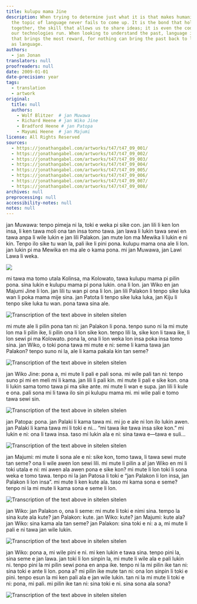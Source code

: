 ```yaml
---
title: kulupu mama Jine
description: When trying to determine just what it is that makes humanity unique,
  the topic of language never fails to come up. It is the bond that holds societies
  together, the skill that allows us to share ideas; it is even the code on which
  our technologies run. When looking to understand the past, language is the remainder
  that brings the most reward, for nothing can bring the past back to life as vividly
  as language.
authors:
  - jan Jonan
translators: null
proofreaders: null
date: 2009-01-01
date-precision: year
tags:
  - translation
  - artwork
original:
  title: null
  authors:
    - Wolf Blitzer  # jan Muwawa
    - Richard Heene # jan Wiko Jine
    - Bradford Heene # jan Patopa
    - Mayumi Heene  # jan Majumi
license: All Rights Reserved
sources:
  - https://jonathangabel.com/artworks/t47/t47_09_001/
  - https://jonathangabel.com/artworks/t47/t47_09_002/
  - https://jonathangabel.com/artworks/t47/t47_09_003/
  - https://jonathangabel.com/artworks/t47/t47_09_004/
  - https://jonathangabel.com/artworks/t47/t47_09_005/
  - https://jonathangabel.com/artworks/t47/t47_09_006/
  - https://jonathangabel.com/artworks/t47/t47_09_007/
  - https://jonathangabel.com/artworks/t47/t47_09_008/
archives: null
preprocessing: null
accessibility-notes: null
notes: null
---
```


<!--  WOLF BLITZER, HOST, GUEST HOST: Tonight, the runaway balloon drama – a 6-year-old boy feared to be on board, maybe plunging to his death out of the swiftly moving craft. The child named Falcon the focus of air and ground search efforts and a captivated nationwide TV audience. The three hour ordeal lived by his desperate family has a happy ending. They’re all here next on LARRY KING LIVE. We want to welcome our viewers in the United States and around the world. I’m Wolf Blitzer sitting in for Larry tonight. -->

jan Muwawa: tenpo pimeja ni la, toki e weka pi sike con. jan lili li ken lon insa, li ken tawa moli ona tan insa tomo tawa. jan lawa li lukin tawa sewi en tawa anpa li wile lukin e jan lili Palakon. jan mute lon ma Mewika li lukin e ni kin. Tenpo ilo sike tu wan la, pali ike li pini pona. kulupu mama ona ale li lon. jan lukin pi ma Mewika en ma ale o kama pona. mi jan Muwawa, jan Lawi Lawa li weka.

![](https://jonathangabel.com/images/t47/t47.09001_1_l.jpg)

<!-- 

year: 2009
catalogue #: t47.09.001
dimensions: 9.5" x 9"
media: ink on bristol board

-->

<!-- We want to go right out to Fort Collins, Colorado right now, to the very happy family. There you see that beautiful family standing by. Richard and Mayumi Heene, they are here, and their three boys, Falcon – he’s the 6-year-old sitting next to his dad; Bradford is 10, Riu is eight. Congratulations to all of you. -->

mi tawa ma tomo utala Kolinsa, ma Kolowato, tawa kulupu mama pi pilin pona. sina lukin e kulupu mama pi pona lukin. ona li lon. jan Wiko en jan Majumi Jine li lon. jan lili tu wan pi ona li lon. jan lili Palakon li tenpo sike luka wan li poka mama mije sina. jan Patota li tenpo sike luka luka, jan Kiju li tenpo sike luka tu wan. pona tawa sina ale.

![Transcription of the text above in sitelen sitelen](https://jonathangabel.com/images/t47/t47.09001_2_l.jpg)

<!-- 

year: 2009
catalogue #: t47.09.002
dimensions: 7" x 6.5"
media: ink on bristol board

-->

<!-- All of us are so excited that little Falcon is fine, because so much of – so many of us all over the country today were deeply worried that he was stuck in that balloon. That balloon was out of control, simply flying around the skies of Colorado for a couple of hours. Fortunately, he was hiding out in the garage attic the whole time in a box. Richard, walk us through slowly but surely, what exactly happened to Falcon today and how all of this got so way, way out of control. -->

mi mute ale li pilin pona tan ni: jan Palakon li pona. tenpo suno ni la mi mute lon ma li pilin ike, li pilin ona li lon sike kon. tenpo lili la, sike kon li tawa ike, li lon sewi pi ma Kolowato. pona la, ona li lon weka lon insa poka insa tomo sina. jan Wiko, o toki pona tawa mi mute e ni: seme li kama tawa jan Palakon? tenpo suno ni la, ale li kama pakala kin tan seme?

![Transcription of the text above in sitelen sitelen](https://jonathangabel.com/images/t47/t47.09001_3_l.jpg)

<!-- 

year: 2009
catalogue #: t47.09.003
dimensions: 8" x 8.5"
media: ink on bristol board

-->

<!-- RICHARD HEENE, BALLOON BOY’S DAD: OK. Yes, so we were setting up our family experiment for my wife and I’s anniversary. It’s a good excuse. And, anyway the kids helped to actually construct the saucer- looking craft. We had glued panels of plastic wood and, you know, they helped paint it. And the experiment was for one of our family inventions. And we’re trying to build a craft to where people can no longer drive in their car and just kind of elevate and float to work at 50 to 100 feet off the ground. -->

jan Wiko Jine: pona a, mi mute li pali e pali sona. mi wile pali tan ni: tenpo suno pi mi en meli mi li kama. jan lili li pali kin. mi mute li pali e sike kon. ona li lukin sama tomo tawa pi ma sike ante. mi mute li wan e supa. jan lili li kule e ona. pali sona mi li tawa ilo sin pi kulupu mama mi. mi wile pali e tomo tawa sewi sin.

![Transcription of the text above in sitelen sitelen](https://jonathangabel.com/images/t47/t47.09001_4_l.jpg)

<!-- 

year: 2009
catalogue #: t47.09.004
dimensions: 7" x 8.5"
media: ink on bristol board

-->

<!-- BRADFORD HEENE, BALLOON BOY’S BROTHER: Sure. Falkie went up to me – I got this all on camera. Falkie went up to me and he went like this: I’m going to go sneak in that flying saucer. And I saw him go in. But I didn’t see him go in that – in the big… -->

jan Patopa: pona. jan Palaki li kama tawa mi. mi jo e ale ni lon ilo lukin awen. jan Palaki li kama tawa mi li toki e ni… “mi tawa ike tawa insa sike kon.” mi lukin e ni: ona li tawa insa. taso mi lukin ala e ni: sina tawa e—tawa e suli…

![Transcription of the text above in sitelen sitelen](https://jonathangabel.com/images/t47/t47.09001_5_l.jpg)

<!-- 

year: 2009
catalogue #: t47.09.005
dimensions: 6.5" x 8.5"
media: ink on bristol board

-->

<!-- M. HEENE: We just got surprised that the balloon – the craft, it kept going up. And it’s supposed to stay 20 feet above the ground. And that surprised us first. And, Richard and I kind of argued with, you know, I am supposed to tie it and it was not done correctly. And we – we are so involved we forget about where the craft went. And, meanwhile, Bradford had said Falcon is inside of it, Falcon inside of it. And we couldn’t hear at first. And then I realized, what? And that’s the moment we realized what’s happening. -->

jan Majumi: mi mute li sona ale e ni: sike kon, tomo tawa, li tawa sewi mute tan seme? ona li wile awen lon sewi lili. mi mute li pilin a a! jan Wiko en mi li toki utala e ni: mi awen ala awen pona e sike kon? mi mute li lon toki li sona weka e tomo tawa. tenpo ni la jan Patosa li toki e “jan Palakon li lon insa, jan Palakon li lon insa”. mi mute li ken kute ala. taso mi kama sona e seme? tenpo ni la mi mute li kama sona e seme li lon.

![Transcription of the text above in sitelen sitelen](https://jonathangabel.com/images/t47/t47.09001_6_l.jpg)

<!-- 

year: 2009
catalogue #: t47.09.006
dimensions: 11" x 9"
media: ink on bristol board

-->

<!-- R. HEENE: He’s asking, Falcon – did you hear us calling your name at any time? F. HEENE: Uh-huh. R. HEENE: You did? M. HEENE: You didn’t? R. HEENE: Well, why didn’t you come out? F. HEENE: You had said that, uhm, we did this for a show. -->

jan Wiko: jan Palakon o, ona li seme: mi mute li toki e nimi sina. tempo la sina kute ala kute? jan Palakon: kute. jan Wiko: kute? jan Majumi: kute ala? jan Wiko: sina kama ala tan seme? jan Palakon: sina toki e ni: a a, mi mute li pali e ni tawa jan wile lukin.

![Transcription of the text above in sitelen sitelen](https://jonathangabel.com/images/t47/t47.09001_7_l.jpg)

<!-- 

year: 2009
catalogue #: t47.09.007
dimensions: 10" x 6"
media: ink on bristol board

-->

<!-- R. HEENE: Yes. Let me interrupt this real quick. I think I can see the direction you guys are hedging on this. Because earlier you had asked the police officers the question. The media out front, we weren’t even going to do this view. And I’m kind of appalled, after all of the feelings that I went through, up and down, that you guys are trying to suggest something else. OK? I’m really appalled, because they said out in front that this would be the end, and I wouldn’t have to be bothered for the rest of the week with any shows or anything. So we said OK, fine, we’ll do this. So I’m kind of appalled that you guy would say something like that. You know? -->

jan Wiko: pona a, mi wile pini e ni. mi ken lukin e tawa sina. tenpo pini la, sina seme e jan lawa. jan toki li lon sinpin la, mi mute li wile ala e pali lukin ni. tenpo pini la mi pilin sewi pona en anpa ike. tenpo ni la mi pilin ike tan ni: sina toki e ante li lon. pona a? mi pilin ike mute tan ni: ona lon sinpin li toki e pini. tenpo esun la mi ken pali ala e jan wile lukin. tan ni la mi mute li toki e ni: pona, mi pali. mi pilin ike tan ni: sina toki e ni. sina sona ala sona?

![Transcription of the text above in sitelen sitelen](https://jonathangabel.com/images/t47/t47.09001_8_l.jpg)

<!--

year: 2009
catalogue #: t47.09.008
dimensions: 11.5" x 9"
media: ink on bristol board

-->


